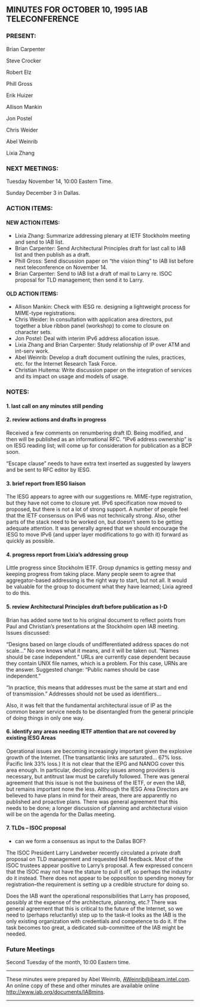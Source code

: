 
MINUTES FOR OCTOBER 10, 1995 IAB TELECONFERENCE
-----------------------------------------------


### PRESENT:



 Brian Carpenter  

 Steve Crocker  

 Robert Elz  

 Phill Gross  

 Erik Huizer  

 Allison Mankin  

 Jon Postel  

 Chris Weider  

 Abel Weinrib  

Lixia Zhang

### NEXT MEETINGS:



 Tuesday November 14, 10:00 Eastern Time.  

Sunday December 3 in Dallas.

### ACTION ITEMS:


#### NEW ACTION ITEMS:

+ Lixia Zhang: Summarize addressing plenary at IETF Stockholm meeting and send to IAB list.
+ Brian Carpenter: Send Architectural Principles draft for last call to IAB list and then publish as a draft.
+ Phill Gross: Send discussion paper on “the vision thing” to IAB list before next teleconference on November 14.
+ Brian Carpenter: Send to IAB list a draft of mail to Larry re. ISOC proposal for TLD management; then send it to Larry.

#### OLD ACTION ITEMS:

+ Allison Mankin: Check with IESG re. designing a lightweight process for MIME-type registrations.
+ Chris Weider: In consultation with application area directors, put together a blue ribbon panel (workshop) to come to closure on character sets.
+ Jon Postel: Deal with interim IPv6 address allocation issue.
+ Lixia Zhang and Brian Carpenter: Study relationship of IP over ATM and int-serv work.
+ Abel Weinrib: Develop a draft document outlining the rules, practices, etc. for the Internet Research Task Force.
+ Christian Huitema: Write discussion paper on the integration of services and its impact on usage and models of usage.


### NOTES:


#### 1. last call on any minutes still pending


#### 2. review actions and drafts in progress


Received a few comments on renumbering draft ID. Being modified, and then will be published as an informational RFC.
 “IPv6 address ownership” is on IESG reading list; will come up for consideration for publication as a BCP soon. 


 “Escape clause” needs to have extra text inserted as suggested by lawyers and be sent to RFC editor by IESG. 


#### 3. brief report from IESG liaison


The IESG appears to agree with our suggestions re. MIME-type registration, but they have not come to closure yet.
 IPv6 specification now moved to proposed, but there is not a lot of strong support. A number of people feel that the IETF consensus on IPv6 was not technically strong. Also, other parts of the stack need to be worked on, but doesn’t seem to be getting adequate attention. It was generally agreed that we should encourage the IESG to move IPv6 (and upper layer modifications to go with it) forward as quickly as possible. 


#### 4. progress report from Lixia’s addressing group


Little progress since Stockholm IETF. Group dynamics is getting messy and keeping progress from taking place. Many people seem to agree that aggregator-based addressing is the right way to start, but not all. It would be valuable for the group to document what they have learned; Lixia agreed to do this.

#### 5. review Architectural Principles draft before publication as I-D


Brian has added some text to his original document to reflect points from Paul and Christian’s presentations at the Stockholm open IAB meeting.
 Issues discussed:


 “Designs based on large clouds of undifferentiated address spaces do not scale…” No one knows what it means, and it will be taken out.
 “Names should be case independent.” URLs are currently case dependent because they contain UNIX file names, which is a problem. For this case, URNs are the answer. Suggested change: “Public names should be case independent.”


 “In practice, this means that addresses must be the same at start and end of transmission.” Addresses should not be used as identifiers…


 Also, it was felt that the fundamental architectural issue of IP as the common bearer service needs to be disentangled from the general principle of doing things in only one way.


#### 6. identify any areas needing IETF attention that are not covered by existing IESG Areas


Operational issues are becoming increasingly important given the explosive growth of the Internet. (The transatlantic links are saturated… 67% loss. Pacific link 33% loss.) It is not clear that the IEPG and NANOG cover this area enough. In particular, deciding policy issues among providers is necessary, but antitrust law must be carefully followed. There was general agreement that this issue is not the business of the IETF, or even the IAB, but remains important none the less.
 Although the IESG Area Directors are believed to have plans in mind for their areas, there are apparently no published and proactive plans. There was general agreement that this needs to be done; a longer discussion of planning and architectural vision will be on the agenda for the Dallas meeting.
 


#### 7. TLDs – ISOC proposal

- can we form a consensus as input to the Dallas BOF?

 The ISOC President Larry Landweber recently circulated a private draft proposal on TLD management and requested IAB feedback. Most of the ISOC trustees appear positive to Larry’s proposal. A few expressed concern that the ISOC may not have the stature to pull it off, so perhaps the industry do it instead. There does not appear to be opposition to spending money for registration–the requirement is setting up a credible structure for doing so. 


 Does the IAB want the operational responsibilities that Larry has proposed, possibly at the expense of the architecture, planning, etc.? There was general agreement that this is critical to the future of the Internet, so we need to (perhaps reluctantly) step up to the task–it looks as the IAB is the only existing organization with credentials and competence to do it. If the task becomes too great, a dedicated sub-committee of the IAB might be needed. 



### Future Meetings



Second Tuesday of the month, 10:00 Eastern time.




---


These minutes were prepared by Abel Weinrib, AWeinrib@ibeam.intel.com. An online copy of these and other minutes are available online http://www.iab.org/documents/IABmins.




---


